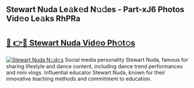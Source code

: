 ## Stewart Nuda Le𝚊k𝚎d N𝚞𝚍es - Part-xJ6 Photos Vid𝚎o Le𝚊ks RhPRa

# <h2><a href="http://fbbzfmu.evod.top/?m=Stewart+Nuda">🔗 👉🔴 Stewart Nuda Vid𝚎o Ph𝚘t𝚘s</a></h2>

[![Stewart Nuda N𝚞d𝚎s](https://i.imgur.com/8V9OHl7.gif)](http://fbbzfmu.evod.top/?m=Stewart+Nuda)
Social media personality Stewart Nuda, famous for sharing lifestyle and dance content, including dance trend performances and mini vlogs. Influential educator Stewart Nuda, known for their innovative teaching methods and commitment to education. 

